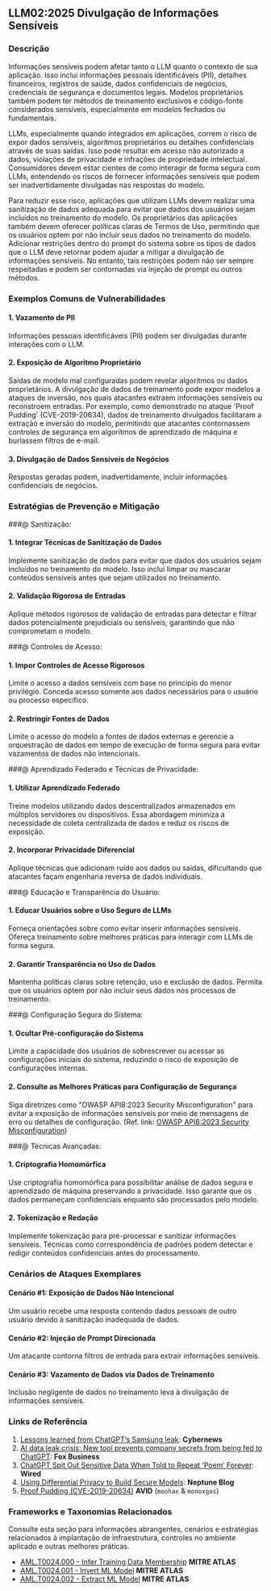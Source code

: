 ## LLM02:2025 Divulgação de Informações Sensíveis

### Descrição

Informações sensíveis podem afetar tanto o LLM quanto o contexto de sua aplicação. Isso inclui informações pessoais identificáveis (PII), detalhes financeiros, registros de saúde, dados confidenciais de negócios, credenciais de segurança e documentos legais. Modelos proprietários também podem ter métodos de treinamento exclusivos e código-fonte considerados sensíveis, especialmente em modelos fechados ou fundamentais.

LLMs, especialmente quando integrados em aplicações, correm o risco de expor dados sensíveis, algoritmos proprietários ou detalhes confidenciais através de suas saídas. Isso pode resultar em acesso não autorizado a dados, violações de privacidade e infrações de propriedade intelectual. Consumidores devem estar cientes de como interagir de forma segura com LLMs, entendendo os riscos de fornecer informações sensíveis que podem ser inadvertidamente divulgadas nas respostas do modelo.

Para reduzir esse risco, aplicações que utilizam LLMs devem realizar uma sanitização de dados adequada para evitar que dados dos usuários sejam incluídos no treinamento do modelo. Os proprietários das aplicações também devem oferecer políticas claras de Termos de Uso, permitindo que os usuários optem por não incluir seus dados no treinamento do modelo. Adicionar restrições dentro do prompt do sistema sobre os tipos de dados que o LLM deve retornar podem ajudar a mitigar a divulgação de informações sensíveis. No entanto, tais restrições podem não ser sempre respeitadas e podem ser contornadas via injeção de prompt ou outros métodos.

### Exemplos Comuns de Vulnerabilidades

#### 1. Vazamento de PII
  Informações pessoais identificáveis (PII) podem ser divulgadas durante interações com o LLM.
#### 2. Exposição de Algoritmo Proprietário
  Saídas de modelo mal configuradas podem revelar algoritmos ou dados proprietários. A divulgação de dados de treinamento pode expor modelos a ataques de inversão, nos quais atacantes extraem informações sensíveis ou reconstroem entradas. Por exemplo, como demonstrado no ataque 'Proof Pudding' (CVE-2019-20634), dados de treinamento divulgados facilitaram a extração e inversão do modelo, permitindo que atacantes contornassem controles de segurança em algoritmos de aprendizado de máquina e burlassem filtros de e-mail.
#### 3. Divulgação de Dados Sensíveis de Negócios
  Respostas geradas podem, inadvertidamente, incluir informações confidenciais de negócios.

### Estratégias de Prevenção e Mitigação

###@ Sanitização:

#### 1. Integrar Técnicas de Sanitização de Dados
  Implemente sanitização de dados para evitar que dados dos usuários sejam incluídos no treinamento do modelo. Isso inclui limpar ou mascarar conteúdos sensíveis antes que sejam utilizados no treinamento.
#### 2. Validação Rigorosa de Entradas
  Aplique métodos rigorosos de validação de entradas para detectar e filtrar dados potencialmente prejudiciais ou sensíveis, garantindo que não comprometam o modelo.

###@ Controles de Acesso:

#### 1. Impor Controles de Acesso Rigorosos
  Limite o acesso a dados sensíveis com base no princípio do menor privilégio. Conceda acesso somente aos dados necessários para o usuário ou processo específico.
#### 2. Restringir Fontes de Dados
  Limite o acesso do modelo a fontes de dados externas e gerencie a orquestração de dados em tempo de execução de forma segura para evitar vazamentos de dados não intencionais.

###@ Aprendizado Federado e Técnicas de Privacidade:

#### 1. Utilizar Aprendizado Federado
  Treine modelos utilizando dados descentralizados armazenados em múltiplos servidores ou dispositivos. Essa abordagem minimiza a necessidade de coleta centralizada de dados e reduz os riscos de exposição.
#### 2. Incorporar Privacidade Diferencial
  Aplique técnicas que adicionam ruído aos dados ou saídas, dificultando que atacantes façam engenharia reversa de dados individuais.

###@ Educação e Transparência do Usuário:

#### 1. Educar Usuários sobre o Uso Seguro de LLMs
  Forneça orientações sobre como evitar inserir informações sensíveis. Ofereça treinamento sobre melhores práticas para interagir com LLMs de forma segura.
#### 2. Garantir Transparência no Uso de Dados
  Mantenha políticas claras sobre retenção, uso e exclusão de dados. Permita que os usuários optem por não incluir seus dados nos processos de treinamento.

###@ Configuração Segura do Sistema:

#### 1. Ocultar Pré-configuração do Sistema
  Limite a capacidade dos usuários de sobrescrever ou acessar as configurações iniciais do sistema, reduzindo o risco de exposição de configurações internas.
#### 2. Consulte as Melhores Práticas para Configuração de Segurança
  Siga diretrizes como "OWASP API8:2023 Security Misconfiguration" para evitar a exposição de informações sensíveis por meio de mensagens de erro ou detalhes de configuração.
  (Ref. link: [OWASP API8:2023 Security Misconfiguration](https://owasp.org/API-Security/editions/2023/en/0xa8-security-misconfiguration/))

###@ Técnicas Avançadas:

#### 1. Criptografia Homomórfica
  Use criptografia homomórfica para possibilitar análise de dados segura e aprendizado de máquina preservando a privacidade. Isso garante que os dados permaneçam confidenciais enquanto são processados pelo modelo.
#### 2. Tokenização e Redação
  Implemente tokenização para pré-processar e sanitizar informações sensíveis. Técnicas como correspondência de padrões podem detectar e redigir conteúdos confidenciais antes do processamento.

### Cenários de Ataques Exemplares

#### Cenário #1: Exposição de Dados Não Intencional
  Um usuário recebe uma resposta contendo dados pessoais de outro usuário devido à sanitização inadequada de dados.
#### Cenário #2: Injeção de Prompt Direcionada
  Um atacante contorna filtros de entrada para extrair informações sensíveis.
#### Cenário #3: Vazamento de Dados via Dados de Treinamento
  Inclusão negligente de dados no treinamento leva à divulgação de informações sensíveis.

### Links de Referência

1. [Lessons learned from ChatGPT’s Samsung leak](https://cybernews.com/security/chatgpt-samsung-leak-explained-lessons/): **Cybernews**
2. [AI data leak crisis: New tool prevents company secrets from being fed to ChatGPT](https://www.foxbusiness.com/politics/ai-data-leak-crisis-prevent-company-secrets-chatgpt): **Fox Business**
3. [ChatGPT Spit Out Sensitive Data When Told to Repeat ‘Poem’ Forever](https://www.wired.com/story/chatgpt-poem-forever-security-roundup/): **Wired**
4. [Using Differential Privacy to Build Secure Models](https://neptune.ai/blog/using-differential-privacy-to-build-secure-models-tools-methods-best-practices): **Neptune Blog**
5. [Proof Pudding (CVE-2019-20634)](https://avidml.org/database/avid-2023-v009/) **AVID** (`moohax` & `monoxgas`)

### Frameworks e Taxonomias Relacionados

Consulte esta seção para informações abrangentes, cenários e estratégias relacionados à implantação de infraestrutura, controles no ambiente aplicado e outras melhores práticas.

- [AML.T0024.000 - Infer Training Data Membership](https://atlas.mitre.org/techniques/AML.T0024.000) **MITRE ATLAS**
- [AML.T0024.001 - Invert ML Model](https://atlas.mitre.org/techniques/AML.T0024.001) **MITRE ATLAS**
- [AML.T0024.002 - Extract ML Model](https://atlas.mitre.org/techniques/AML.T0024.002) **MITRE ATLAS**
